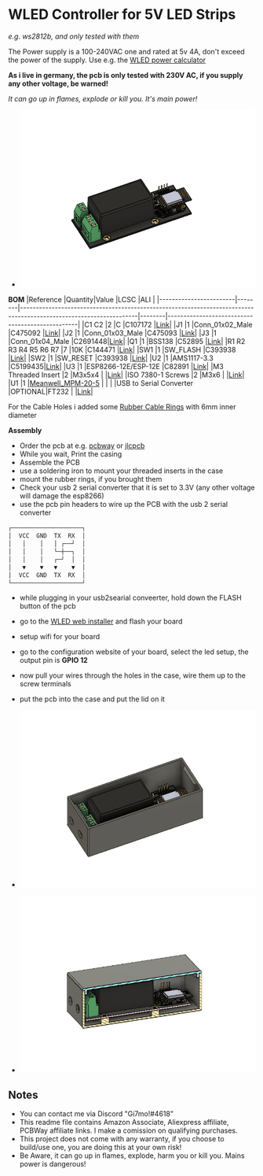 # WLED Controller for 5V LED Strips

*e.g. ws2812b, and only tested with them*

The Power supply is a 100-240VAC one and  rated at 5v 4A, don't exceed the power of the supply. Use e.g. the [WLED power calculator](https://wled-calculator.github.io/)

**As i live in germany, the pcb is only tested with 230V AC, if you supply any other voltage, be warned!**

*It can go up in flames, explode or kill you. It's main power!*

- ![pcb](Images/pcb.png)

**BOM**
|Reference               |Quantity|Value                                                                                                              |LCSC    |ALI                                              |
|------------------------|--------|-------------------------------------------------------------------------------------------------------------------|--------|-------------------------------------------------|
|C1 C2                   |2       |C                                                                                                                  |C107172 |[Link](https://s.click.aliexpress.com/e/_DkweKyn)|
|J1                      |1       |Conn_01x02_Male                                                                                                    |C475092 |[Link](https://s.click.aliexpress.com/e/_DC1TC2L)|
|J2                      |1       |Conn_01x03_Male                                                                                                    |C475093 |[Link](https://s.click.aliexpress.com/e/_DC1TC2L)|
|J3                      |1       |Conn_01x04_Male                                                                                                    |C2691448|[Link](https://s.click.aliexpress.com/e/_DDO0FkL)|
|Q1                      |1       |BSS138                                                                                                             |C52895  |[Link](https://s.click.aliexpress.com/e/_DF4Oc0f)|
|R1 R2 R3 R4 R5 R6 R7    |7       |10K                                                                                                                |C144471 |[Link](https://s.click.aliexpress.com/e/_Ddns0gR)|
|SW1                     |1       |SW_FLASH                                                                                                           |C393938 |[Link](https://s.click.aliexpress.com/e/_DdksuhH)|
|SW2                     |1       |SW_RESET                                                                                                           |C393938 |[Link](https://s.click.aliexpress.com/e/_DdksuhH)|
|U2                      |1       |AMS1117-3.3                                                                                                        |C5199435|[Link](https://s.click.aliexpress.com/e/_DF2uDUr)|
|U3                      |1       |ESP8266-12E/ESP-12E                                                                                                |C82891  |[Link](https://s.click.aliexpress.com/e/_DlO99yR)|
|M3 Threaded Insert      |2       |M3x5x4                                                                                                             |        |[Link](https://s.click.aliexpress.com/e/_DEReEY7)|
|ISO 7380-1 Screws       |2       |M3x6                                                                                                               |        |[Link](https://s.click.aliexpress.com/e/_Dd6fzUn)|
|U1                      |1       |[Meanwell_MPM-20-5](https://www.meanwell-web.com/en-gb/ac-dc-single-output-medical-encapsulated-power-mpm--20--5)  |        |                                                 |
|USB to Serial Converter |OPTIONAL|FT232                                                                                                              |        |[Link](https://s.click.aliexpress.com/e/_DD2GD3H)|

For the Cable Holes i added some [Rubber Cable Rings](https://www.ebay.de/itm/202766961119) with 6mm inner diameter

**Assembly**
- Order the pcb at e.g. [pcbway](https://www.pcbway.com/project/shareproject/WLED_Controller_for_5V_LED_Strips_270c2944.html) or [jlcpcb](https://jlcpcb.com/)
- While you wait, Print the casing
- Assemble the PCB
- use a soldering iron to mount your threaded inserts in the case
- mount the rubber rings, if you brought them
- Check your usb 2 serial converter that it is set to 3.3V (any other voltage will damage the esp8266)
- use the pcb pin headers to wire up the PCB with the usb 2 serial converter
```
┌────────────────────┐
│  VCC  GND  TX  RX  │
│   │    │   │ ┌──┘  │
│   │    │   └─┼──┐  │
│   │    │   ┌─┘  │  │
│   ▼    ▼   ▼    ▼  │
│  VCC  GND  TX  RX  │
└────────────────────┘
```
- while plugging in your usb2searial conveerter, hold down the FLASH button of the pcb
- go to the [WLED web installer](https://install.wled.me/) and flash your board
- setup wifi for your board
- go to the configuration website of your board, select the led setup, the output pin is **GPIO 12**
- now pull your wires through the holes in the case, wire them up to the screw terminals
- put the pcb into the case and put the lid on it


- ![case_open](Images/case_open.png)
- ![case_cut](Images/case_cut_open.png)

## Notes
- You can contact me via Discord "Gi7mo!#4618"
- This readme file contains Amazon Associate, Aliexpress affiliate, PCBWay affiliate links. I make a comission on qualifying purchases.
- This project does not come with any warranty, if you choose to build/use one, you are doing this at your own risk!
- Be Aware, it can go up in flames, explode, harm you or kill you. Mains power is dangerous!